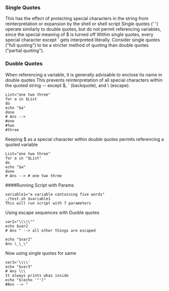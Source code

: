 ### Single Quotes 
This has the effect of protecting special characters in the string from reinterpretation or expansion by the shell or shell script
Single quotes (' ') operate similarly to double quotes, but do not permit referencing variables, since the special meaning of $ is turned off
Within single quotes, every special character except ' gets interpreted literally. Consider single quotes ("full quoting") to be a stricter method of quoting than double quotes ("partial
quoting").

### Duoble Quotes 
When referencing a variable, it is generally advisable to enclose its name in double quotes
This prevents reinterpretation of all special characters within the quoted string -- except $, ` (backquote), and \ (escape).
```
List="one two three"
for a in $List 
do
echo "$a"
done
# Ans --> 
#one
#two
#three  
```
Keeping $ as a special character within double quotes permits referencing a quoted variable
```
List="one two three"
for a in "$List" 
do
echo "$a"
done
# Ans --> # one two three

```
####Running Script with Params 
```
variable1="a variable containing five words"
./test.sh $variable1
This will run script with 7 parameters
```
Using escape sequences with Duoble quotes
```
var2="\\\\\""
echo $var2
# Ans " --> all other things are escaped 
```
```
echo "$var2"
Ans \_\_\"
```
Now using single quotes for same
```
var3='\\\\'
echo "$var3"
# Ans \\\
It always prints whas inside
echo "$(echo '"')"
#Ans --> "


```


